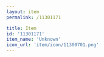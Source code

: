 ```yaml
---
layout: item
permalink: /11301171

title: Item
id: '11301171'
item_name: 'Unknown'
icon_url: 'item/icon/11300701.png'
---
```

